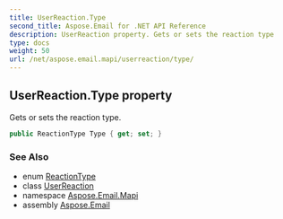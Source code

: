 ```yaml
---
title: UserReaction.Type
second_title: Aspose.Email for .NET API Reference
description: UserReaction property. Gets or sets the reaction type
type: docs
weight: 50
url: /net/aspose.email.mapi/userreaction/type/
---
```

## UserReaction.Type property

Gets or sets the reaction type.

```csharp
public ReactionType Type { get; set; }
```

### See Also

* enum [ReactionType](../../reactiontype/)
* class [UserReaction](../)
* namespace [Aspose.Email.Mapi](../../userreaction/)
* assembly [Aspose.Email](../../../)


